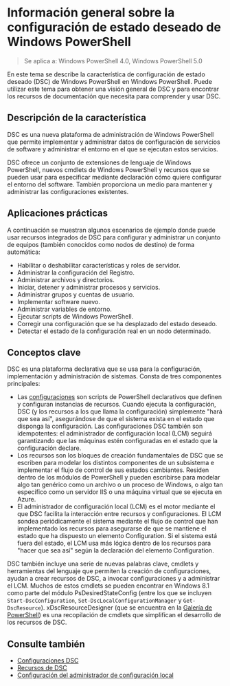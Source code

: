 # Información general sobre la configuración de estado deseado de Windows PowerShell 

> Se aplica a: Windows PowerShell 4.0, Windows PowerShell 5.0

En este tema se describe la característica de configuración de estado deseado (DSC) de Windows PowerShell en Windows PowerShell. Puede utilizar este tema para obtener una visión general de DSC y para encontrar los recursos de documentación que necesita para comprender y usar DSC.

## Descripción de la característica
DSC es una nueva plataforma de administración de Windows PowerShell que permite implementar y administrar datos de configuración de servicios de software y administrar el entorno en el que se ejecutan estos servicios.

DSC ofrece un conjunto de extensiones de lenguaje de Windows PowerShell, nuevos cmdlets de Windows PowerShell y recursos que se pueden usar para especificar mediante declaración cómo quiere configurar el entorno del software. También proporciona un medio para mantener y administrar las configuraciones existentes.

## Aplicaciones prácticas
A continuación se muestran algunos escenarios de ejemplo donde puede usar recursos integrados de DSC para configurar y administrar un conjunto de equipos (también conocidos como nodos de destino) de forma automática:

* Habilitar o deshabilitar características y roles de servidor.
* Administrar la configuración del Registro.
* Administrar archivos y directorios.
* Iniciar, detener y administrar procesos y servicios.
* Administrar grupos y cuentas de usuario.
* Implementar software nuevo.
* Administrar variables de entorno.
* Ejecutar scripts de Windows PowerShell.
* Corregir una configuración que se ha desplazado del estado deseado.
* Detectar el estado de la configuración real en un nodo determinado.

## Conceptos clave
DSC es una plataforma declarativa que se usa para la configuración, implementación y administración de sistemas. Consta de tres componentes principales:

* Las [configuraciones](configurations.md) son scripts de PowerShell declarativos que definen y configuran instancias de recursos. Cuando ejecuta la configuración, DSC (y los recursos a los que llama la configuración) simplemente "hará que sea así", asegurándose de que el sistema exista en el estado que disponga la configuración. Las configuraciones DSC también son idempotentes: el administrador de configuración local (LCM) seguirá garantizando que las máquinas estén configuradas en el estado que la configuración declare.
* Los recursos son los bloques de creación fundamentales de DSC que se escriben para modelar los distintos componentes de un subsistema e implementar el flujo de control de sus estados cambiantes. Residen dentro de los módulos de PowerShell y pueden escribirse para modelar algo tan genérico como un archivo o un proceso de Windows, o algo tan específico como un servidor IIS o una máquina virtual que se ejecuta en Azure.
* El administrador de configuración local (LCM) es el motor mediante el que DSC facilita la interacción entre recursos y configuraciones. El LCM sondea periódicamente el sistema mediante el flujo de control que han implementado los recursos para asegurarse de que se mantiene el estado que ha dispuesto un elemento Configuration. Si el sistema está fuera del estado, el LCM usa más lógica dentro de los recursos para "hacer que sea así" según la declaración del elemento Configuration. 

DSC también incluye una serie de nuevas palabras clave, cmdlets y herramientas del lenguaje que permiten la creación de configuraciones, ayudan a crear recursos de DSC, a invocar configuraciones y a administrar el LCM. Muchos de estos cmdlets se pueden encontrar en Windows 8.1 como parte del módulo PsDesiredStateConfig (entre los que se incluyen `Start-DscConfiguration`, `Set-DscLocalConfigurationManager` y `Get-DscResource`). xDscResourceDesigner (que se encuentra en la [Galería de PowerShell](https://www.powershellgallery.com/packages/xDSCResourceDesigner/)) es una recopilación de cmdlets que simplifican el desarrollo de los recursos de DSC.

## Consulte también
* [Configuraciones DSC](configurations.md)
* [Recursos de DSC](resources.md)
* [Configuración del administrador de configuración local](metaConfig.md)



<!--HONumber=Apr16_HO2-->



